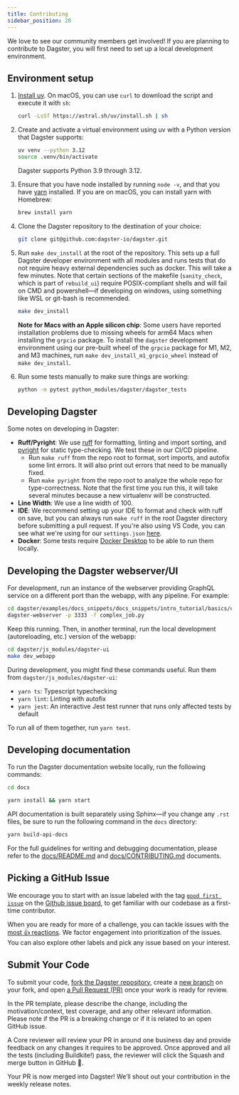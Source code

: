 ```yaml
---
title: Contributing
sidebar_position: 20
---
```


We love to see our community members get involved! If you are planning to contribute to Dagster, you will first need to set up a local development environment.

## Environment setup

1. [Install uv](https://docs.astral.sh/uv/getting-started/installation/). On macOS, you can use `curl` to download the script and execute it with `sh`:

   ```bash
   curl -LsSf https://astral.sh/uv/install.sh | sh
   ```

2. Create and activate a virtual environment using uv with a Python version that Dagster supports:

   ```bash
   uv venv --python 3.12
   source .venv/bin/activate
   ```

   Dagster supports Python 3.9 through 3.12.

3. Ensure that you have node installed by running `node -v`, and that you have [yarn](https://yarnpkg.com/lang/en/) installed. If you are on macOS, you can install yarn with Homebrew:

   ```bash
   brew install yarn
   ```

4. Clone the Dagster repository to the destination of your choice:

   ```bash
   git clone git@github.com:dagster-io/dagster.git
   ```

5. Run `make dev_install` at the root of the repository. This sets up a full Dagster developer environment with all modules and runs tests that do not require heavy external dependencies such as docker. This will take a few minutes. Note that certain sections of the makefile (`sanity_check`, which is part of `rebuild_ui`) require POSIX-compliant shells and will fail on CMD and powershell—if developing on windows, using something like WSL or git-bash is recommended.

   ```bash
   make dev_install
   ```

   **Note for Macs with an Apple silicon chip**: Some users have reported installation problems due to missing wheels for arm64 Macs when installing the `grpcio` package. To install the `dagster` development environment using our pre-built wheel of the `grpcio` package for M1, M2, and M3 machines, run `make dev_install_m1_grpcio_wheel` instead of `make dev_install`.

6. Run some tests manually to make sure things are working:

   ```bash
   python -m pytest python_modules/dagster/dagster_tests
   ```

## Developing Dagster

Some notes on developing in Dagster:

- **Ruff/Pyright**: We use [ruff](https://github.com/charliermarsh/ruff) for formatting, linting and import sorting, and [pyright](https://github.com/microsoft/pyright) for static type-checking. We test these in our CI/CD pipeline.
  - Run `make ruff` from the repo root to format, sort imports, and autofix some lint errors. It will also print out errors that need to be manually fixed.
  - Run `make pyright` from the repo root to analyze the whole repo for type-correctness. Note that the first time you run this, it will take several minutes because a new virtualenv will be constructed.
- **Line Width**: We use a line width of 100.
- **IDE**: We recommend setting up your IDE to format and check with ruff on save, but you can always run `make ruff` in the root Dagster directory before submitting a pull request. If you're also using VS Code, you can see what we're using for our `settings.json` [here](https://gist.github.com/natekupp/7a17a9df8d2064e5389cc84aa118a896).
- **Docker**: Some tests require [Docker Desktop](https://www.docker.com/products/docker-desktop) to be able to run them locally.

## Developing the Dagster webserver/UI

For development, run an instance of the webserver providing GraphQL service on a different port than the webapp, with any pipeline. For example:

```bash
cd dagster/examples/docs_snippets/docs_snippets/intro_tutorial/basics/connecting_ops/
dagster-webserver -p 3333 -f complex_job.py
```

Keep this running. Then, in another terminal, run the local development (autoreloading, etc.) version of the webapp:

```bash
cd dagster/js_modules/dagster-ui
make dev_webapp
```

During development, you might find these commands useful. Run them from `dagster/js_modules/dagster-ui`:

- `yarn ts`: Typescript typechecking
- `yarn lint`: Linting with autofix
- `yarn jest`: An interactive Jest test runner that runs only affected tests by default

To run all of them together, run `yarn test`.

## Developing documentation

To run the Dagster documentation website locally, run the following commands:

```bash
cd docs
```

```bash
yarn install && yarn start
```

API documentation is built separately using Sphinx&mdash;if you change any `.rst` files, be sure to run the following command in the `docs` directory:

```bash
yarn build-api-docs
```

For the full guidelines for writing and debugging documentation, please refer to the [docs/README.md](https://github.com/dagster-io/dagster/blob/master/docs/README.md) and [docs/CONTRIBUTING.md](https://github.com/dagster-io/dagster/blob/master/docs/CONTRIBUTING.md) documents.

## Picking a GitHub Issue

We encourage you to start with an issue labeled with the tag [`good first issue`](https://github.com/dagster-io/dagster/issues?q=is%3Aopen+is%3Aissue+label%3A%22type%3A+good+first+issue%22) on the [Github issue board](https://github.com/dagster-io/dagster/issues), to get familiar with our codebase as a first-time contributor.

When you are ready for more of a challenge, you can tackle issues with the [most 👍 reactions](https://github.com/dagster-io/dagster/issues?q=is%3Aissue+is%3Aopen+sort%3Areactions-%2B1-desc). We factor engagement into prioritization of the issues. You can also explore other labels and pick any issue based on your interest.

## Submit Your Code

To submit your code, [fork the Dagster repository](https://help.github.com/en/articles/fork-a-repo), create a [new branch](https://help.github.com/en/desktop/contributing-to-projects/creating-a-branch-for-your-work) on your fork, and open [a Pull Request (PR)](https://help.github.com/en/articles/creating-a-pull-request-from-a-fork) once your work is ready for review.

In the PR template, please describe the change, including the motivation/context, test coverage, and any other relevant information. Please note if the PR is a breaking change or if it is related to an open GitHub issue.

A Core reviewer will review your PR in around one business day and provide feedback on any changes it requires to be approved. Once approved and all the tests (including Buildkite!) pass, the reviewer will click the Squash and merge button in GitHub 🥳.

Your PR is now merged into Dagster! We’ll shout out your contribution in the weekly release notes.
